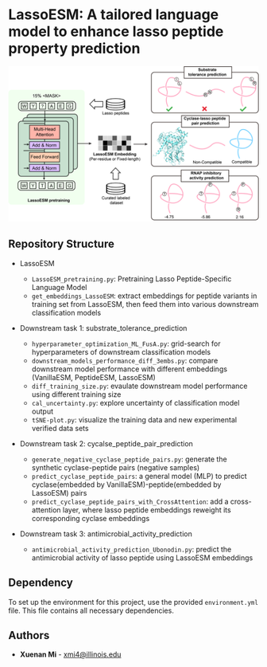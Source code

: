 # LassoESM: A tailored language model to enhance lasso peptide property prediction

![LassoESM](LassoESM_image.png) 


## Repository Structure
- LassoESM
  - `LassoESM_pretraining.py`: Pretraining Lasso Peptide-Specific Language Model
  - `get_embeddings_LassoESM`: extract embeddings for peptide variants in training set from LassoESM, then feed them into various downstream classification models
    
- Downstream task 1: substrate_tolerance_prediction  
  - `hyperparameter_optimization_ML_FusA.py`: grid-search for hyperparameters of downstream classification models
  - `downstream_models_performance_diff_3embs.py`: compare downstream model performance with different embeddings (VanillaESM, PeptideESM, LassoESM)
  - `diff_training_size.py`: evaulate downstream model performance using different training size
  - `cal_uncertainty.py`: explore uncertainty of classification model output
  - `tSNE-plot.py`: visualize the training data and new experimental verified data sets

- Downstream task 2: cycalse_peptide_pair_prediction
  - `generate_negative_cyclase_peptide_pairs.py`: generate the synthetic cyclase-peptide pairs (negative samples)
  - `predict_cyclase_peptide_pairs`: a general model (MLP) to predict cyclase(embedded by VanillaESM)-peptide(embedded by LassoESM) pairs
  - `predict_cyclase_peptide_pairs_with_CrossAttention`: add a cross-attention layer, where lasso peptide embeddings reweight its corresponding cyclase embeddings

- Downstream task 3: antimicrobial_activity_prediction
  - `antimicrobial_activity_prediction_Ubonodin.py`: predict the antimicrobial activity of lasso peptide using LassoESM embeddings

## Dependency
To set up the environment for this project, use the provided `environment.yml` file. This file contains all necessary dependencies.

## Authors

- **Xuenan Mi** - [xmi4@illinois.edu](mailto:xmi4@illinois.edu)



